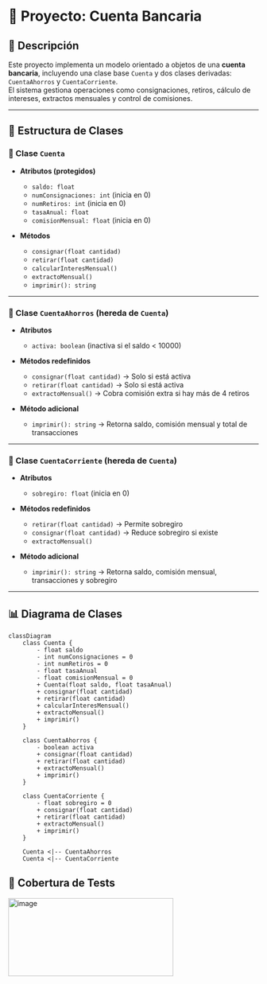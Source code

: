 # 🏦 Proyecto: Cuenta Bancaria

## 📌 Descripción
Este proyecto implementa un modelo orientado a objetos de una **cuenta bancaria**, incluyendo una clase base `Cuenta` y dos clases derivadas: `CuentaAhorros` y `CuentaCorriente`.  
El sistema gestiona operaciones como consignaciones, retiros, cálculo de intereses, extractos mensuales y control de comisiones.

---

## 📂 Estructura de Clases

### 🔹 Clase `Cuenta`
- **Atributos (protegidos)**  
  - `saldo: float`  
  - `numConsignaciones: int` (inicia en 0)  
  - `numRetiros: int` (inicia en 0)  
  - `tasaAnual: float`  
  - `comisionMensual: float` (inicia en 0)  

- **Métodos**  
  - `consignar(float cantidad)`  
  - `retirar(float cantidad)`  
  - `calcularInteresMensual()`  
  - `extractoMensual()`  
  - `imprimir(): string`  

---

### 🔹 Clase `CuentaAhorros` (hereda de `Cuenta`)
- **Atributos**  
  - `activa: boolean` (inactiva si el saldo < 10000)  

- **Métodos redefinidos**  
  - `consignar(float cantidad)` → Solo si está activa  
  - `retirar(float cantidad)` → Solo si está activa  
  - `extractoMensual()` → Cobra comisión extra si hay más de 4 retiros  

- **Método adicional**  
  - `imprimir(): string` → Retorna saldo, comisión mensual y total de transacciones  

---

### 🔹 Clase `CuentaCorriente` (hereda de `Cuenta`)
- **Atributos**  
  - `sobregiro: float` (inicia en 0)  

- **Métodos redefinidos**  
  - `retirar(float cantidad)` → Permite sobregiro  
  - `consignar(float cantidad)` → Reduce sobregiro si existe  
  - `extractoMensual()`  

- **Método adicional**  
  - `imprimir(): string` → Retorna saldo, comisión mensual, transacciones y sobregiro  

---

## 📊 Diagrama de Clases

```mermaid
classDiagram
    class Cuenta {
        - float saldo
        - int numConsignaciones = 0
        - int numRetiros = 0
        - float tasaAnual
        - float comisionMensual = 0
        + Cuenta(float saldo, float tasaAnual)
        + consignar(float cantidad)
        + retirar(float cantidad)
        + calcularInteresMensual()
        + extractoMensual()
        + imprimir()
    }

    class CuentaAhorros {
        - boolean activa
        + consignar(float cantidad)
        + retirar(float cantidad)
        + extractoMensual()
        + imprimir()
    }

    class CuentaCorriente {
        - float sobregiro = 0
        + consignar(float cantidad)
        + retirar(float cantidad)
        + extractoMensual()
        + imprimir()
    }

    Cuenta <|-- CuentaAhorros
    Cuenta <|-- CuentaCorriente
```
## 🧪 Cobertura de Tests
<img width="332" height="157" alt="image" src="https://github.com/user-attachments/assets/2f22c865-9fa0-4e78-a10a-7463f9d85ca7" />

